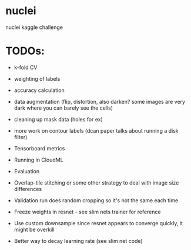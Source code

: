 # nuclei
nuclei kaggle challenge

# TODOs:

- k-fold CV

- weighting of labels

- accuracy calculation

- data augmentation (flip, distortion, also darken? some images are very dark where you can barely see the cells)

- cleaning up mask data (holes for ex)

- more work on contour labels (dcan paper talks about running a disk filter)

- Tensorboard metrics

- Running in CloudML

- Evaluation

- Overlap-tile stitching or some other strategy to deal with image size differences

- Validation run does random cropping so it's not the same each time

- Freeze weights in resnet - see slim nets trainer for reference

- Use custom downsample since resnet appears to converge quickly, it might be overkill

- Better way to decay learning rate (see slim net code)
